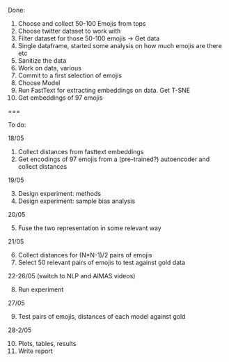 Done:

1. Choose and collect 50-100 Emojis from tops 
2. Choose twitter dataset to work with
3. Filter dataset for those 50-100 emojis -> Get data
4. Single dataframe, started some analysis on how much emojis are there etc
5. Sanitize the data
6. Work on data, various
7. Commit to a first selection of emojis
8. Choose Model
9. Run FastText for extracting embeddings on data. Get T-SNE
10. Get embeddings of 97 emojis 

===

To do:

18/05

1. Collect distances from fasttext embeddings
2. Get encodings of 97 emojis from a (pre-trained?) autoencoder and collect distances

19/05

3. Design experiment: methods
4. Design experiment: sample bias analysis

20/05

5. Fuse the two representation in some relevant way

21/05

6. Collect distances for (N*N-1)/2 pairs of emojis
7. Select 50 relevant pairs of emojis to test against gold data

22-26/05 (switch to NLP and AIMAS videos)

8. Run experiment

27/05

9. Test pairs of emojis, distances of each model against gold

28-2/05

10. Plots, tables, results
11. Write report
